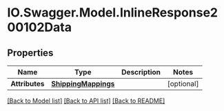 # IO.Swagger.Model.InlineResponse200102Data
## Properties

Name | Type | Description | Notes
------------ | ------------- | ------------- | -------------
**Attributes** | [**ShippingMappings**](ShippingMappings.md) |  | [optional] 

[[Back to Model list]](../README.md#documentation-for-models) [[Back to API list]](../README.md#documentation-for-api-endpoints) [[Back to README]](../README.md)

